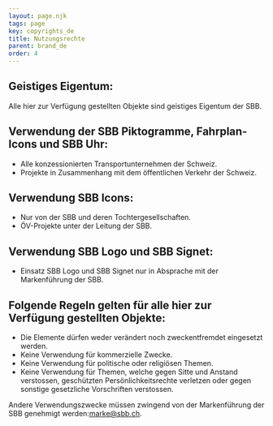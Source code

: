 ```yaml
---
layout: page.njk
tags: page
key: copyrights_de
title: Nutzungsrechte
parent: brand_de
order: 4
---
```


## Geistiges Eigentum:
Alle hier zur Verfügung gestellten Objekte sind geistiges Eigentum der SBB.    

## Verwendung der SBB Piktogramme, Fahrplan-Icons und SBB Uhr:
- Alle konzessionierten Transportunternehmen der Schweiz.
- Projekte in Zusammenhang mit dem öffentlichen Verkehr der Schweiz.  

## Verwendung SBB Icons:
- Nur von der SBB und deren Tochtergesellschaften.
- ÖV-Projekte unter der Leitung der SBB.   

## Verwendung SBB Logo und SBB Signet:
- Einsatz SBB Logo und SBB Signet nur in Absprache mit der Markenführung der SBB.

## Folgende Regeln gelten für alle hier zur Verfügung gestellten Objekte:
- Die Elemente dürfen weder verändert noch zweckentfremdet eingesetzt werden.
- Keine Verwendung für kommerzielle Zwecke.
- Keine Verwendung für politische oder religiösen Themen.
- Keine Verwendung für Themen, welche gegen Sitte und Anstand verstossen, geschützten Persönlichkeitsrechte verletzen oder gegen sonstige gesetzliche Vorschriften verstossen.   

Andere Verwendungszwecke müssen zwingend von der Markenführung der SBB genehmigt werden:<sbb-link variant="inline" type="button" target="_blank" href="mailto:marke@sbb.ch">marke@sbb.ch</sbb-link>.